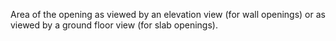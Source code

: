﻿Area of the opening as viewed by an elevation view (for wall openings) or as viewed by a ground floor view (for slab openings).
